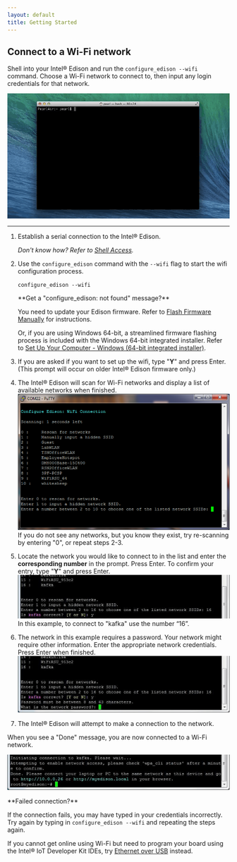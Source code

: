 ```yaml
---
layout: default
title: Getting Started
---
```


## Connect to a Wi-Fi network

Shell into your Intel® Edison and run the `configure_edison --wifi` command. Choose a Wi-Fi network to connect to, then input any login credentials for that network.

![Animated gif: copying images files to flash storage](images/configure_edison_wifi-animated.gif)

---

1. Establish a serial connection to the Intel® Edison.

    _Don't know how? Refer to [Shell Access](/docs/shell_access/)._

2. Use the `configure_edison` command with the `--wifi` flag to start the wifi configuration process.

    ```
    configure_edison --wifi
    ```

    <div class="callout info" markdown="1">
    **Get a "configure_edison: not found" message?**

    You need to update your Edison firmware. Refer to [Flash Firmware Manually](/docs/flash_firmware/manually.html) for instructions. 

    Or, if you are using Windows 64-bit, a streamlined firmware flashing process is included with the Windows 64-bit integrated installer. Refer to [Set Up Your Computer - Windows (64-bit integrated installer)](/docs/computer_setup/windows/64bit_integrated_installer.html).
    </div>

3. If you are asked if you want to set up the wifi, type "**Y**" and press Enter. (This prompt will occur on older Intel® Edison firmware only.)

4. The Intel® Edison will scan for Wi-Fi networks and display a list of available networks when finished.
  ![A list of Wi-Fi networks](images/list_of_networks.png)
  If you do not see any networks, but you know they exist, try re-scanning by entering "0", or repeat steps 2-3.

5. Locate the network you would like to connect to in the list and enter the **corresponding number** in the prompt. Press Enter. 
  To confirm your entry, type "**Y**" and press Enter.
  ![Type 'Y' to confirm entry](images/network_connection_confirmation.png)
  In this example, to connect to "kafka" use the number “16”.

6. The network in this example requires a password. Your network might require other information. Enter the appropriate network credentials. Press Enter when finished. 
  ![Network password prompt](images/network_password_prompt.png)

7. The Intel® Edison will attempt to make a connection to the network.

<div class="callout done" markdown="1">
When you see a "Done" message, you are now connected to a Wi-Fi network.

!["Done" message](images/connection_successful.png)
</div>

<div class="callout troubleshooting" markdown="1">
**Failed connection?**

If the connection fails, you may have typed in your credentials incorrectly.  Try again by typing in `configure_edison --wifi` and repeating the steps again.

If you cannot get online using Wi-Fi but need to program your board using the Intel® IoT Developer Kit IDEs, try [Ethernet over USB](/docs/connectivity/ethernet_over_usb/) instead.
</div>